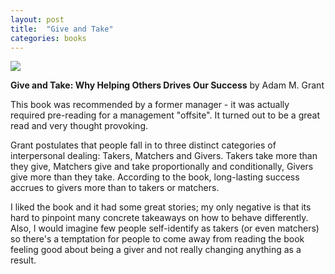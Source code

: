 ```yaml
---
layout: post
title:  "Give and Take"
categories: books
---
```

<a target="_blank"  href="https://www.amazon.com/gp/product/0143124986/ref=as_li_tl?ie=UTF8&camp=1789&creative=9325&creativeASIN=0143124986&linkCode=as2&tag=42models-20&linkId=6fb15982d8e80db0e4816ee5c52fa5cd"><img border="0" src="//ws-na.amazon-adsystem.com/widgets/q?_encoding=UTF8&MarketPlace=US&ASIN=0143124986&ServiceVersion=20070822&ID=AsinImage&WS=1&Format=_SL160_&tag=42models-20" ></a><img src="//ir-na.amazon-adsystem.com/e/ir?t=42models-20&l=am2&o=1&a=0143124986" width="1" height="1" border="0" alt="" style="border:none !important; margin:0px !important;" />

**Give and Take: Why Helping Others Drives Our Success** by Adam M. Grant

This book was recommended by a former manager - it was actually required pre-reading for a management "offsite". It turned out to be a great read and very thought provoking. 

Grant postulates that people fall in to three distinct categories of interpersonal dealing: Takers, Matchers and Givers. Takers take more than they give, Matchers give and take proportionally and conditionally, Givers give more than they take. According to the book, long-lasting success accrues to givers more than to takers or matchers.

I liked the book and it had some great stories; my only negative is that its hard to pinpoint many concrete takeaways on how to behave differently. Also, I would imagine few people self-identify as takers (or even matchers) so there's a temptation for people to come away from reading the book feeling good about being a giver and not really changing anything as a result.
